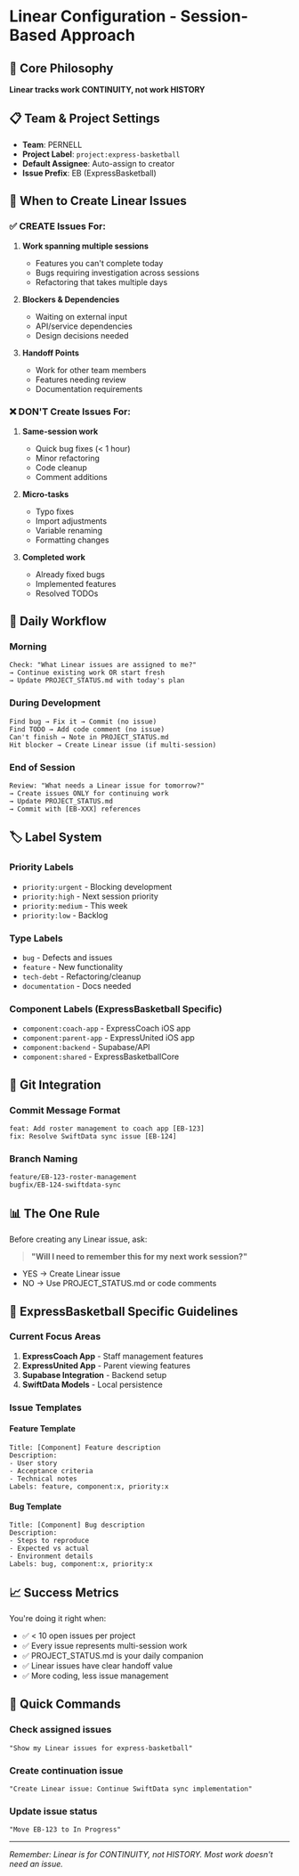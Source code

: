 # Linear Configuration - Session-Based Approach

## 🎯 Core Philosophy
**Linear tracks work CONTINUITY, not work HISTORY**

## 📋 Team & Project Settings
- **Team**: PERNELL
- **Project Label**: `project:express-basketball`
- **Default Assignee**: Auto-assign to creator
- **Issue Prefix**: EB (ExpressBasketball)

## 🚦 When to Create Linear Issues

### ✅ CREATE Issues For:
1. **Work spanning multiple sessions**
   - Features you can't complete today
   - Bugs requiring investigation across sessions
   - Refactoring that takes multiple days

2. **Blockers & Dependencies**
   - Waiting on external input
   - API/service dependencies
   - Design decisions needed

3. **Handoff Points**
   - Work for other team members
   - Features needing review
   - Documentation requirements

### ❌ DON'T Create Issues For:
1. **Same-session work**
   - Quick bug fixes (< 1 hour)
   - Minor refactoring
   - Code cleanup
   - Comment additions

2. **Micro-tasks**
   - Typo fixes
   - Import adjustments
   - Variable renaming
   - Formatting changes

3. **Completed work**
   - Already fixed bugs
   - Implemented features
   - Resolved TODOs

## 📝 Daily Workflow

### Morning
```
Check: "What Linear issues are assigned to me?"
→ Continue existing work OR start fresh
→ Update PROJECT_STATUS.md with today's plan
```

### During Development
```
Find bug → Fix it → Commit (no issue)
Find TODO → Add code comment (no issue)
Can't finish → Note in PROJECT_STATUS.md
Hit blocker → Create Linear issue (if multi-session)
```

### End of Session
```
Review: "What needs a Linear issue for tomorrow?"
→ Create issues ONLY for continuing work
→ Update PROJECT_STATUS.md
→ Commit with [EB-XXX] references
```

## 🏷️ Label System

### Priority Labels
- `priority:urgent` - Blocking development
- `priority:high` - Next session priority
- `priority:medium` - This week
- `priority:low` - Backlog

### Type Labels
- `bug` - Defects and issues
- `feature` - New functionality
- `tech-debt` - Refactoring/cleanup
- `documentation` - Docs needed

### Component Labels (ExpressBasketball Specific)
- `component:coach-app` - ExpressCoach iOS app
- `component:parent-app` - ExpressUnited iOS app
- `component:backend` - Supabase/API
- `component:shared` - ExpressBasketballCore

## 🔗 Git Integration

### Commit Message Format
```
feat: Add roster management to coach app [EB-123]
fix: Resolve SwiftData sync issue [EB-124]
```

### Branch Naming
```
feature/EB-123-roster-management
bugfix/EB-124-swiftdata-sync
```

## 📊 The One Rule

Before creating any Linear issue, ask:
> **"Will I need to remember this for my next work session?"**

- YES → Create Linear issue
- NO → Use PROJECT_STATUS.md or code comments

## 🎯 ExpressBasketball Specific Guidelines

### Current Focus Areas
1. **ExpressCoach App** - Staff management features
2. **ExpressUnited App** - Parent viewing features
3. **Supabase Integration** - Backend setup
4. **SwiftData Models** - Local persistence

### Issue Templates

#### Feature Template
```
Title: [Component] Feature description
Description:
- User story
- Acceptance criteria
- Technical notes
Labels: feature, component:x, priority:x
```

#### Bug Template
```
Title: [Component] Bug description
Description:
- Steps to reproduce
- Expected vs actual
- Environment details
Labels: bug, component:x, priority:x
```

## 📈 Success Metrics

You're doing it right when:
- ✅ < 10 open issues per project
- ✅ Every issue represents multi-session work
- ✅ PROJECT_STATUS.md is your daily companion
- ✅ Linear issues have clear handoff value
- ✅ More coding, less issue management

## 🚀 Quick Commands

### Check assigned issues
```
"Show my Linear issues for express-basketball"
```

### Create continuation issue
```
"Create Linear issue: Continue SwiftData sync implementation"
```

### Update issue status
```
"Move EB-123 to In Progress"
```

---

*Remember: Linear is for CONTINUITY, not HISTORY. Most work doesn't need an issue.*